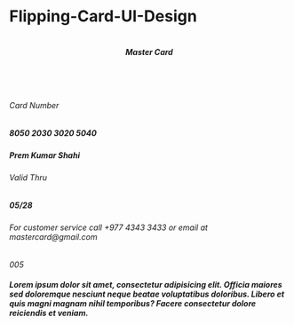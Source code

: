 # Flipping-Card-UI-Design
<!DOCTYPE html>
<html lang="en">
<head>
  <meta charset="UTF-8" />
  <meta name="viewport" content="width=device-width, initial-scale=1.0" />
  <title>Flipping Card UI Design</title>
  <link rel="stylesheet" href="style.css" />
</head>
<body>
  <section>
    <div class="container">
      <div class="card front-face">
        <header>
          <span class="logo">
            <img src="images/logo.png" alt="" />
            <h5>Master Card</h5>
          </span>
          <img src="images/chip.png" alt="" class="chip" />
        </header>
        <div class="card-details">
          <div class="name-number">
            <h6>Card Number</h6>
            <h5 class="number">8050 2030 3020 5040</h5>
            <h5 class="name">Prem Kumar Shahi</h5>
          </div>
          <div class="valid-date">
            <h6>Valid Thru</h6>
            <h5>05/28</h5>
          </div>
        </div>
      </div>
      <div class="card back-face">
        <h6>
          For customer service call +977 4343 3433 or email at
          mastercard@gmail.com
        </h6>
        <span class="magnetic-strip"></span>
        <div class="signature"><i>005</i></div>
        <h5>
          Lorem ipsum dolor sit amet, consectetur adipisicing elit. Officia
          maiores sed doloremque nesciunt neque beatae voluptatibus doloribus.
          Libero et quis magni magnam nihil temporibus? Facere consectetur
          dolore reiciendis et veniam.
        </h5>
      </div>
    </div>
  </section>
</body>
</html>
